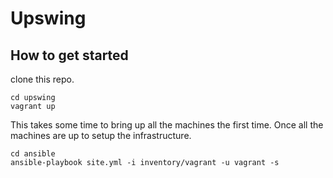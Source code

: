# Upswing

## How to get started

clone this repo.
```
cd upswing
vagrant up
```

This takes some time to bring up all the machines the first time. Once all the machines are up
to setup the infrastructure.

```
cd ansible
ansible-playbook site.yml -i inventory/vagrant -u vagrant -s
```
